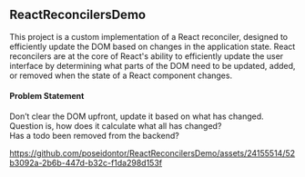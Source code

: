 ## ReactReconcilersDemo

This project is a custom implementation of a React reconciler, designed to efficiently update the DOM based on changes in the application state. React reconcilers are at the core of React's ability to efficiently update the user interface by determining what parts of the DOM need to be updated, added, or removed when the state of a React component changes.


#### Problem Statement
Don’t clear the DOM upfront, update it based on what has changed.<br>
Question is, how does it calculate what all has changed?<br>
Has a todo been removed from the backend?<br>

https://github.com/poseidontor/ReactReconcilersDemo/assets/24155514/52b3092a-2b6b-447d-b32c-f1da298d153f


